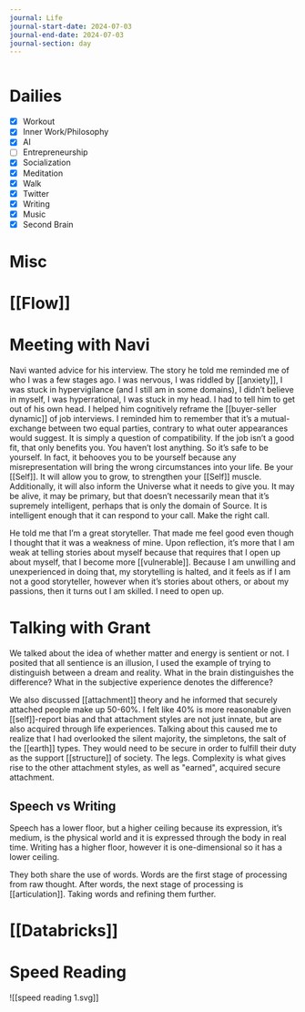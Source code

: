 ```yaml
---
journal: Life
journal-start-date: 2024-07-03
journal-end-date: 2024-07-03
journal-section: day
---
```


```calendar-nav
```

# Dailies

- [x] Workout
- [x] Inner Work/Philosophy
- [x] AI
- [ ] Entrepreneurship
- [x] Socialization
- [x] Meditation
- [x] Walk
- [x] Twitter
- [x] Writing
- [x] Music
- [x] Second Brain

# Misc

# [[Flow]]

# Meeting with Navi

Navi wanted advice for his interview. The story he told me reminded me of who I was a few stages ago. I was nervous, I was riddled by [[anxiety]], I was stuck in hypervigilance (and I still am in some domains), I didn’t believe in myself, I was hyperrational, I was stuck in my head. I had to tell him to get out of his own head. I helped him cognitively reframe the [[buyer-seller dynamic]] of job interviews. I reminded him to remember that it’s a mutual-exchange between two equal parties, contrary to what outer appearances would suggest. It is simply a question of compatibility. If the job isn’t a good fit, that only benefits you. You haven’t lost anything. So it’s safe to be yourself. In fact, it behooves you to be yourself because any misrepresentation will bring the wrong circumstances into your life. Be your [[Self]]. It will allow you to grow, to strengthen your [[Self]] muscle. Additionally, it will also inform the Universe what it needs to give you. It may be alive, it may be primary, but that doesn’t necessarily mean that it’s supremely intelligent, perhaps that is only the domain of Source. It is intelligent enough that it can respond to your call. Make the right call.

He told me that I’m a great storyteller. That made me feel good even though I thought that it was a weakness of mine. Upon reflection, it’s more that I am weak at telling stories about myself because that requires that I open up about myself, that I become more [[vulnerable]]. Because I am unwilling and unexperienced in doing that, my storytelling is halted, and it feels as if I am not a good storyteller, however when it’s stories about others, or about my passions, then it turns out I am skilled. I need to open up.

# Talking with Grant

We talked about the idea of whether matter and energy is sentient or not. I posited that all sentience is an illusion, I used the example of trying to distinguish between a dream and reality. What in the brain distinguishes the difference? What in the subjective experience denotes the difference?

We also discussed [[attachment]] theory and he informed that securely attached people make up 50-60%. I felt like 40% is more reasonable given [[self]]-report bias and that attachment styles are not just innate, but are also acquired through life experiences. Talking about this caused me to realize that I had overlooked the silent majority, the simpletons, the salt of the [[earth]] types. They would need to be secure in order to fulfill their duty as the support [[structure]] of society. The legs. Complexity is what gives rise to the other attachment styles, as well as "earned", acquired secure attachment.

## Speech vs Writing

Speech has a lower floor, but a higher ceiling because its expression, it’s medium, is the physical world and it is expressed through the body in real time. Writing has a higher floor, however it is one-dimensional so it has a lower ceiling.

They both share the use of words. Words are the first stage of processing from raw thought. After words, the next stage of processing is [[articulation]]. Taking words and refining them further. 

# [[Databricks]]



# Speed Reading

![[speed reading 1.svg]]
